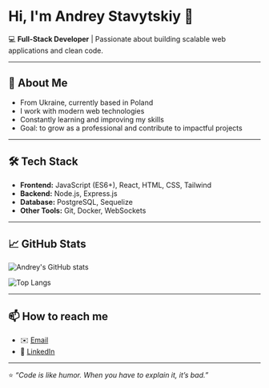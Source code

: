 # Hi, I'm Andrey Stavytskiy 👋 

💻 **Full-Stack Developer** | Passionate about building scalable web applications and clean code.  

---

## 🚀 About Me
-  From Ukraine, currently based in Poland  
-  I work with modern web technologies  
-  Constantly learning and improving my skills  
-  Goal: to grow as a professional and contribute to impactful projects  

---

## 🛠 Tech Stack
- **Frontend:** JavaScript (ES6+), React, HTML, CSS, Tailwind  
- **Backend:** Node.js, Express.js  
- **Database:** PostgreSQL, Sequelize  
- **Other Tools:** Git, Docker, WebSockets  

---

## 📈 GitHub Stats
![Andrey's GitHub stats](https://github-readme-stats.vercel.app/api?username=Alrum0&show_icons=true&theme=tokyonight)

![Top Langs](https://github-readme-stats.vercel.app/api/top-langs/?username=Alrum0&layout=compact&theme=tokyonight)

---

## 📫 How to reach me
- ✉️ [Email](mailto:stavytskiyandrey@gmail.com)  
- 💼 [LinkedIn](https://www.linkedin.com/in/andrey-stavytskyi-8a89a3329/)  

---

⭐️ *“Code is like humor. When you have to explain it, it’s bad.”*  

